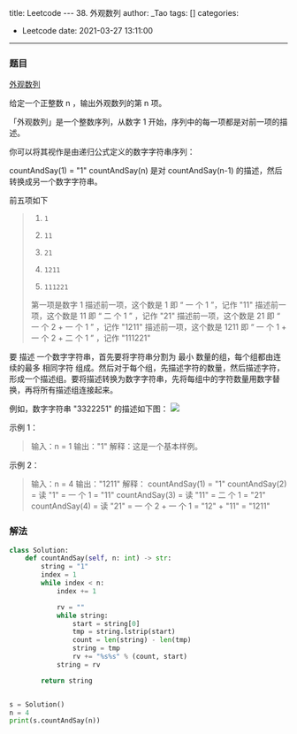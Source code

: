 title: Leetcode --- 38. 外观数列
author: _Tao
tags: []
categories:
  - Leetcode
date: 2021-03-27 13:11:00
---
### 题目

[外观数列](https://leetcode-cn.com/problems/count-and-say)

给定一个正整数 n ，输出外观数列的第 n 项。

「外观数列」是一个整数序列，从数字 1 开始，序列中的每一项都是对前一项的描述。

你可以将其视作是由递归公式定义的数字字符串序列：

countAndSay(1) = "1"
countAndSay(n) 是对 countAndSay(n-1) 的描述，然后转换成另一个数字字符串。

前五项如下<br/>
> 1.     1
> 2.     11
> 3.     21
> 4.     1211
> 5.     111221
> 第一项是数字 1 
描述前一项，这个数是 1 即 “ 一 个 1 ”，记作 "11"
描述前一项，这个数是 11 即 “ 二 个 1 ” ，记作 "21"
描述前一项，这个数是 21 即 “ 一 个 2 + 一 个 1 ” ，记作 "1211"
描述前一项，这个数是 1211 即 “ 一 个 1 + 一 个 2 + 二 个 1 ” ，记作 "111221"

要 描述 一个数字字符串，首先要将字符串分割为 最小 数量的组，每个组都由连续的最多 相同字符 组成。然后对于每个组，先描述字符的数量，然后描述字符，形成一个描述组。要将描述转换为数字字符串，先将每组中的字符数量用数字替换，再将所有描述组连接起来。

例如，数字字符串 "3322251" 的描述如下图：
![](https://qxinhai.oss-cn-shenzhen.aliyuncs.com/hexo/20210327140225.png)


示例 1：
> 输入：n = 1
输出："1"
解释：这是一个基本样例。

示例 2：
> 输入：n = 4
输出："1211"
解释：
countAndSay(1) = "1"
countAndSay(2) = 读 "1" = 一 个 1 = "11"
countAndSay(3) = 读 "11" = 二 个 1 = "21"
countAndSay(4) = 读 "21" = 一 个 2 + 一 个 1 = "12" + "11" = "1211"


### 解法
```python
class Solution:
    def countAndSay(self, n: int) -> str:
        string = "1"
        index = 1
        while index < n:
            index += 1

            rv = ""
            while string:
                start = string[0]
                tmp = string.lstrip(start)
                count = len(string) - len(tmp)
                string = tmp
                rv += "%s%s" % (count, start)
            string = rv

        return string


s = Solution()
n = 4
print(s.countAndSay(n))

```

